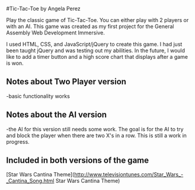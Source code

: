 #Tic-Tac-Toe by Angela Perez

Play the classic game of Tic-Tac-Toe. You can either play with 2 players or with an AI.
This game was created as my first project for the General Assembly Web Development Immersive. 

I used HTML, CSS, and JavaScript/jQuery to create this game. I had just been taught jQuery and was testing out my abilities. In the future, I would like to add a timer button and a high score chart that displays after a game is won. 

## Notes about Two Player version
-basic functionality works

## Notes about the AI version
-the AI for this version still needs some work. The goal is for the AI to try and block the player when there are two X's in a row. This is still a work in progress.

## Included in both versions of the game

[Star Wars Cantina Theme](http://www.televisiontunes.com/Star_Wars_-_Cantina_Song.html Star Wars Cantina Theme)

